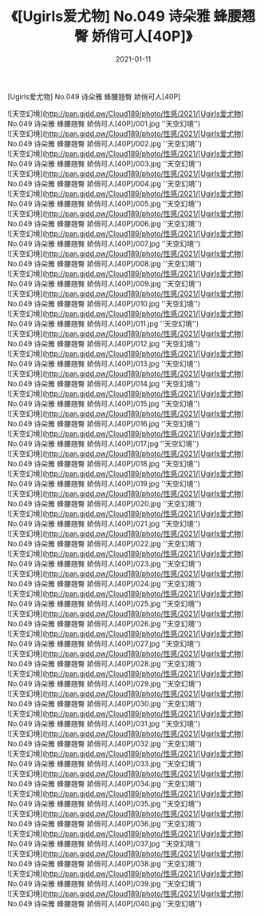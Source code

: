 ﻿---
layout: post
title:  《[Ugirls爱尤物] No.049 诗朵雅 蜂腰翘臀 娇俏可人[40P]》
date:   2021-01-11
img: http://pan.gjdd.pw/Cloud189/photo/性感/2021/[Ugirls爱尤物] No.049 诗朵雅 蜂腰翘臀 娇俏可人[40P]/000.jpg
categories: [美女, 性感, 泳衣]
---

[Ugirls爱尤物] No.049 诗朵雅 蜂腰翘臀 娇俏可人[40P]



![天空幻境](http://pan.gjdd.pw/Cloud189/photo/性感/2021/[Ugirls爱尤物] No.049 诗朵雅 蜂腰翘臀 娇俏可人[40P]/001.jpg ''天空幻境'') <br>
![天空幻境](http://pan.gjdd.pw/Cloud189/photo/性感/2021/[Ugirls爱尤物] No.049 诗朵雅 蜂腰翘臀 娇俏可人[40P]/002.jpg ''天空幻境'') <br>
![天空幻境](http://pan.gjdd.pw/Cloud189/photo/性感/2021/[Ugirls爱尤物] No.049 诗朵雅 蜂腰翘臀 娇俏可人[40P]/003.jpg ''天空幻境'') <br>
![天空幻境](http://pan.gjdd.pw/Cloud189/photo/性感/2021/[Ugirls爱尤物] No.049 诗朵雅 蜂腰翘臀 娇俏可人[40P]/004.jpg ''天空幻境'') <br>
![天空幻境](http://pan.gjdd.pw/Cloud189/photo/性感/2021/[Ugirls爱尤物] No.049 诗朵雅 蜂腰翘臀 娇俏可人[40P]/005.jpg ''天空幻境'') <br>
![天空幻境](http://pan.gjdd.pw/Cloud189/photo/性感/2021/[Ugirls爱尤物] No.049 诗朵雅 蜂腰翘臀 娇俏可人[40P]/006.jpg ''天空幻境'') <br>
![天空幻境](http://pan.gjdd.pw/Cloud189/photo/性感/2021/[Ugirls爱尤物] No.049 诗朵雅 蜂腰翘臀 娇俏可人[40P]/007.jpg ''天空幻境'') <br>
![天空幻境](http://pan.gjdd.pw/Cloud189/photo/性感/2021/[Ugirls爱尤物] No.049 诗朵雅 蜂腰翘臀 娇俏可人[40P]/008.jpg ''天空幻境'') <br>
![天空幻境](http://pan.gjdd.pw/Cloud189/photo/性感/2021/[Ugirls爱尤物] No.049 诗朵雅 蜂腰翘臀 娇俏可人[40P]/009.jpg ''天空幻境'') <br>
![天空幻境](http://pan.gjdd.pw/Cloud189/photo/性感/2021/[Ugirls爱尤物] No.049 诗朵雅 蜂腰翘臀 娇俏可人[40P]/010.jpg ''天空幻境'') <br>
![天空幻境](http://pan.gjdd.pw/Cloud189/photo/性感/2021/[Ugirls爱尤物] No.049 诗朵雅 蜂腰翘臀 娇俏可人[40P]/011.jpg ''天空幻境'') <br>
![天空幻境](http://pan.gjdd.pw/Cloud189/photo/性感/2021/[Ugirls爱尤物] No.049 诗朵雅 蜂腰翘臀 娇俏可人[40P]/012.jpg ''天空幻境'') <br>
![天空幻境](http://pan.gjdd.pw/Cloud189/photo/性感/2021/[Ugirls爱尤物] No.049 诗朵雅 蜂腰翘臀 娇俏可人[40P]/013.jpg ''天空幻境'') <br>
![天空幻境](http://pan.gjdd.pw/Cloud189/photo/性感/2021/[Ugirls爱尤物] No.049 诗朵雅 蜂腰翘臀 娇俏可人[40P]/014.jpg ''天空幻境'') <br>
![天空幻境](http://pan.gjdd.pw/Cloud189/photo/性感/2021/[Ugirls爱尤物] No.049 诗朵雅 蜂腰翘臀 娇俏可人[40P]/015.jpg ''天空幻境'') <br>
![天空幻境](http://pan.gjdd.pw/Cloud189/photo/性感/2021/[Ugirls爱尤物] No.049 诗朵雅 蜂腰翘臀 娇俏可人[40P]/016.jpg ''天空幻境'') <br>
![天空幻境](http://pan.gjdd.pw/Cloud189/photo/性感/2021/[Ugirls爱尤物] No.049 诗朵雅 蜂腰翘臀 娇俏可人[40P]/017.jpg ''天空幻境'') <br>
![天空幻境](http://pan.gjdd.pw/Cloud189/photo/性感/2021/[Ugirls爱尤物] No.049 诗朵雅 蜂腰翘臀 娇俏可人[40P]/018.jpg ''天空幻境'') <br>
![天空幻境](http://pan.gjdd.pw/Cloud189/photo/性感/2021/[Ugirls爱尤物] No.049 诗朵雅 蜂腰翘臀 娇俏可人[40P]/019.jpg ''天空幻境'') <br>
![天空幻境](http://pan.gjdd.pw/Cloud189/photo/性感/2021/[Ugirls爱尤物] No.049 诗朵雅 蜂腰翘臀 娇俏可人[40P]/020.jpg ''天空幻境'') <br>
![天空幻境](http://pan.gjdd.pw/Cloud189/photo/性感/2021/[Ugirls爱尤物] No.049 诗朵雅 蜂腰翘臀 娇俏可人[40P]/021.jpg ''天空幻境'') <br>
![天空幻境](http://pan.gjdd.pw/Cloud189/photo/性感/2021/[Ugirls爱尤物] No.049 诗朵雅 蜂腰翘臀 娇俏可人[40P]/022.jpg ''天空幻境'') <br>
![天空幻境](http://pan.gjdd.pw/Cloud189/photo/性感/2021/[Ugirls爱尤物] No.049 诗朵雅 蜂腰翘臀 娇俏可人[40P]/023.jpg ''天空幻境'') <br>
![天空幻境](http://pan.gjdd.pw/Cloud189/photo/性感/2021/[Ugirls爱尤物] No.049 诗朵雅 蜂腰翘臀 娇俏可人[40P]/024.jpg ''天空幻境'') <br>
![天空幻境](http://pan.gjdd.pw/Cloud189/photo/性感/2021/[Ugirls爱尤物] No.049 诗朵雅 蜂腰翘臀 娇俏可人[40P]/025.jpg ''天空幻境'') <br>
![天空幻境](http://pan.gjdd.pw/Cloud189/photo/性感/2021/[Ugirls爱尤物] No.049 诗朵雅 蜂腰翘臀 娇俏可人[40P]/026.jpg ''天空幻境'') <br>
![天空幻境](http://pan.gjdd.pw/Cloud189/photo/性感/2021/[Ugirls爱尤物] No.049 诗朵雅 蜂腰翘臀 娇俏可人[40P]/027.jpg ''天空幻境'') <br>
![天空幻境](http://pan.gjdd.pw/Cloud189/photo/性感/2021/[Ugirls爱尤物] No.049 诗朵雅 蜂腰翘臀 娇俏可人[40P]/028.jpg ''天空幻境'') <br>
![天空幻境](http://pan.gjdd.pw/Cloud189/photo/性感/2021/[Ugirls爱尤物] No.049 诗朵雅 蜂腰翘臀 娇俏可人[40P]/029.jpg ''天空幻境'') <br>
![天空幻境](http://pan.gjdd.pw/Cloud189/photo/性感/2021/[Ugirls爱尤物] No.049 诗朵雅 蜂腰翘臀 娇俏可人[40P]/030.jpg ''天空幻境'') <br>
![天空幻境](http://pan.gjdd.pw/Cloud189/photo/性感/2021/[Ugirls爱尤物] No.049 诗朵雅 蜂腰翘臀 娇俏可人[40P]/031.jpg ''天空幻境'') <br>
![天空幻境](http://pan.gjdd.pw/Cloud189/photo/性感/2021/[Ugirls爱尤物] No.049 诗朵雅 蜂腰翘臀 娇俏可人[40P]/032.jpg ''天空幻境'') <br>
![天空幻境](http://pan.gjdd.pw/Cloud189/photo/性感/2021/[Ugirls爱尤物] No.049 诗朵雅 蜂腰翘臀 娇俏可人[40P]/033.jpg ''天空幻境'') <br>
![天空幻境](http://pan.gjdd.pw/Cloud189/photo/性感/2021/[Ugirls爱尤物] No.049 诗朵雅 蜂腰翘臀 娇俏可人[40P]/034.jpg ''天空幻境'') <br>
![天空幻境](http://pan.gjdd.pw/Cloud189/photo/性感/2021/[Ugirls爱尤物] No.049 诗朵雅 蜂腰翘臀 娇俏可人[40P]/035.jpg ''天空幻境'') <br>
![天空幻境](http://pan.gjdd.pw/Cloud189/photo/性感/2021/[Ugirls爱尤物] No.049 诗朵雅 蜂腰翘臀 娇俏可人[40P]/036.jpg ''天空幻境'') <br>
![天空幻境](http://pan.gjdd.pw/Cloud189/photo/性感/2021/[Ugirls爱尤物] No.049 诗朵雅 蜂腰翘臀 娇俏可人[40P]/037.jpg ''天空幻境'') <br>
![天空幻境](http://pan.gjdd.pw/Cloud189/photo/性感/2021/[Ugirls爱尤物] No.049 诗朵雅 蜂腰翘臀 娇俏可人[40P]/038.jpg ''天空幻境'') <br>
![天空幻境](http://pan.gjdd.pw/Cloud189/photo/性感/2021/[Ugirls爱尤物] No.049 诗朵雅 蜂腰翘臀 娇俏可人[40P]/039.jpg ''天空幻境'') <br>
![天空幻境](http://pan.gjdd.pw/Cloud189/photo/性感/2021/[Ugirls爱尤物] No.049 诗朵雅 蜂腰翘臀 娇俏可人[40P]/040.jpg ''天空幻境'') <br>